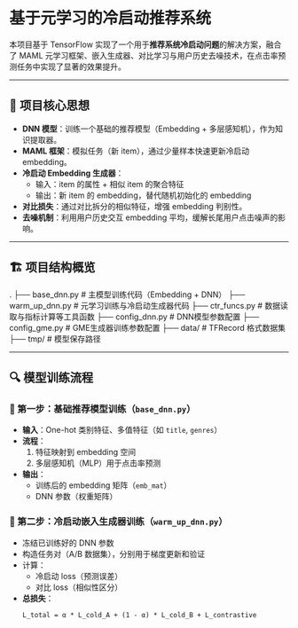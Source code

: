 # 基于元学习的冷启动推荐系统

本项目基于 TensorFlow 实现了一个用于**推荐系统冷启动问题**的解决方案，融合了 MAML 元学习框架、嵌入生成器、对比学习与用户历史去噪技术，在点击率预测任务中实现了显著的效果提升。

---

## 🧠 项目核心思想

- **DNN 模型**：训练一个基础的推荐模型（Embedding + 多层感知机），作为知识提取器。
- **MAML 框架**：模拟任务（新 item），通过少量样本快速更新冷启动 embedding。
- **冷启动 Embedding 生成器**：
  - 输入：item 的属性 + 相似 item 的聚合特征
  - 输出：新 item 的 embedding，替代随机初始化的 embedding
- **对比损失**：通过对比拆分的相似特征，增强 embedding 判别性。
- **去噪机制**：利用用户历史交互 embedding 平均，缓解长尾用户点击噪声的影响。

---

## 🏗️ 项目结构概览

. ├── base_dnn.py # 主模型训练代码（Embedding + DNN） ├── warm_up_dnn.py # 元学习训练与冷启动生成器代码 ├── ctr_funcs.py # 数据读取与指标计算等工具函数 ├── config_dnn.py # DNN模型参数配置 ├── config_gme.py # GME生成器训练参数配置 ├── data/ # TFRecord 格式数据集 ├── tmp/ # 模型保存路径


---

## 🔍 模型训练流程

### 📌 第一步：基础推荐模型训练（`base_dnn.py`）

- **输入**：One-hot 类别特征、多值特征（如 `title`, `genres`）  
- **流程**：  
  1. 特征映射到 embedding 空间  
  2. 多层感知机（MLP）用于点击率预测  
- **输出**：  
  - 训练后的 embedding 矩阵（`emb_mat`）  
  - DNN 参数（权重矩阵）  

### 📌 第二步：冷启动嵌入生成器训练（`warm_up_dnn.py`）

- 冻结已训练好的 DNN 参数  
- 构造任务对（A/B 数据集），分别用于梯度更新和验证  
- 计算：  
  - 冷启动 loss（预测误差）  
  - 对比 loss（相似性区分）  
- **总损失**：
  ```text
  L_total = α * L_cold_A + (1 - α) * L_cold_B + L_contrastive


